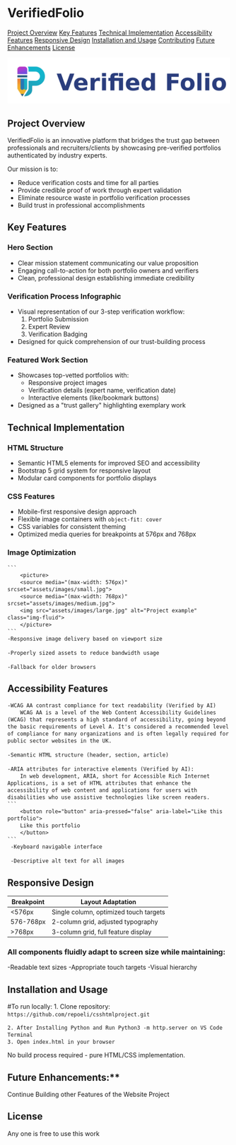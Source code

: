# VerifiedFolio

[Project Overview](#project-overview)
[Key Features](#key-features)
[Technical Implementation](#technical-implementation)
[Accessibility Features](#accessibility-features)
[Responsive Design](#responsive-design)
[Installation and Usage](#installation-and-usage)
[Contributing](#contributing)
[Future Enhancements](#future-enhancements)
[License](#license)

![Verified Folio Logo](assets/images/logo/verified_folio_navbar_logo_wide.png)

## Project Overview

VerifiedFolio is an innovative platform that bridges the trust gap between professionals and recruiters/clients by showcasing pre-verified portfolios authenticated by industry experts.

Our mission is to:

- Reduce verification costs and time for all parties
- Provide credible proof of work through expert validation
- Eliminate resource waste in portfolio verification processes
- Build trust in professional accomplishments

## Key Features

### Hero Section

- Clear mission statement communicating our value proposition
- Engaging call-to-action for both portfolio owners and verifiers
- Clean, professional design establishing immediate credibility

### Verification Process Infographic

- Visual representation of our 3-step verification workflow:
  1. Portfolio Submission
  2. Expert Review
  3. Verification Badging
- Designed for quick comprehension of our trust-building process

### Featured Work Section

- Showcases top-vetted portfolios with:
  - Responsive project images
  - Verification details (expert name, verification date)
  - Interactive elements (like/bookmark buttons)
- Designed as a "trust gallery" highlighting exemplary work

## Technical Implementation

### HTML Structure

- Semantic HTML5 elements for improved SEO and accessibility
- Bootstrap 5 grid system for responsive layout
- Modular card components for portfolio displays

### CSS Features

- Mobile-first responsive design approach
- Flexible image containers with `object-fit: cover`
- CSS variables for consistent theming
- Optimized media queries for breakpoints at 576px and 768px

### Image Optimization

    ```
        <picture>
        <source media="(max-width: 576px)" srcset="assets/images/small.jpg">
        <source media="(max-width: 768px)" srcset="assets/images/medium.jpg">
        <img src="assets/images/large.jpg" alt="Project example" class="img-fluid">
        </picture>
    ```
    -Responsive image delivery based on viewport size

    -Properly sized assets to reduce bandwidth usage

    -Fallback for older browsers

## Accessibility Features
    
    -WCAG AA contrast compliance for text readability (Verified by AI)
        WCAG AA is a level of the Web Content Accessibility Guidelines (WCAG) that represents a high standard of accessibility, going beyond the basic requirements of Level A. It's considered a recommended level of compliance for many organizations and is often legally required for public sector websites in the UK. 

    -Semantic HTML structure (header, section, article)

    -ARIA attributes for interactive elements (Verified by AI): 
        In web development, ARIA, short for Accessible Rich Internet Applications, is a set of HTML attributes that enhance the accessibility of web content and applications for users with disabilities who use assistive technologies like screen readers. 
    ```
        <button role="button" aria-pressed="false" aria-label="Like this portfolio">
        Like this portfolio
        </button>
    ```
     -Keyboard navigable interface

     -Descriptive alt text for all images

## Responsive Design

| Breakpoint | Layout Adaptation |
|---|---|
| <576px | Single column, optimized touch targets |
| 576-768px | 2-column grid, adjusted typography |
| >768px | 3-column grid, full feature display |

### All components fluidly adapt to screen size while maintaining:

  -Readable text sizes
  -Appropriate touch targets
  -Visual hierarchy

## Installation and Usage

 #To run locally:
    1. Clone repository:
    ```
        https://github.com/repoeli/csshtmlproject.git
    ```

    2. After Installing Python and Run Python3 -m http.server on VS Code Terminal
    3. Open index.html in your browser 

No build process required - pure HTML/CSS implementation.

## Future Enhancements:**

  Continue Building other Features of the Website Project

## License

  Any one is free to use this work